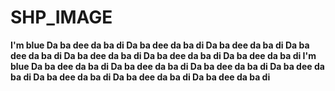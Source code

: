 # SHP_IMAGE
**I'm blue
Da ba dee da ba di
Da ba dee da ba di
Da ba dee da ba di
Da ba dee da ba di
Da ba dee da ba di
Da ba dee da ba di
Da ba dee da ba di
I'm blue
Da ba dee da ba di
Da ba dee da ba di
Da ba dee da ba di
Da ba dee da ba di
Da ba dee da ba di
Da ba dee da ba di
Da ba dee da ba di**
